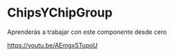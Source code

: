 # ChipsYChipGroup
Aprenderás a trabajar con este componente desde cero

https://youtu.be/AEmgxSTupoU
